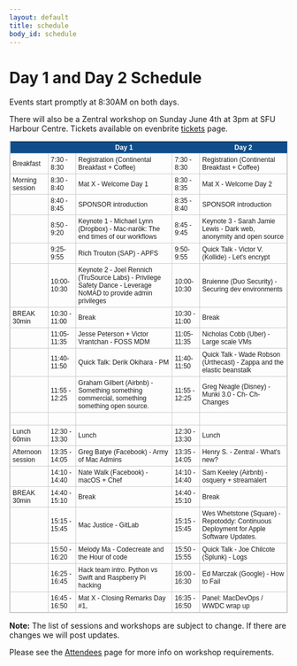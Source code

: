 ```yaml
---
layout: default
title: schedule
body_id: schedule
---
```


# Day 1 and Day 2 Schedule

<p class="lead">
Events start promptly at 8:30AM on both days.
</p>

<p>
There will also be a Zentral workshop on Sunday June 4th at 3pm at SFU Harbour Centre. Tickets available on evenbrite <a href="https://www.eventbrite.com/e/macdevopsyvr-2017-tickets-31630087443">tickets</a> page.
</p>

<style type="text/css">
	table.tableizer-table {
		font-size: 12px;
		border: 1px solid #CCC; 
		font-family: Arial, Helvetica, sans-serif;
	} 
	.tableizer-table td {
		padding: 4px;
		margin: 3px;
		border: 1px solid #CCC;
	}
	.tableizer-table th {
		background-color: #104E8B; 
		color: #FFF;
		font-weight: bold;
	}
</style>
<table class="tableizer-table">
<thead><tr class="tableizer-firstrow"><th></th><th>&nbsp;</th><th>Day 1</th><th>&nbsp;</th><th>Day 2</th></tr></thead><tbody>
 <tr><td>Breakfast</td><td>7:30 - 8:30</td><td>Registration (Continental Breakfast + Coffee)</td><td>7:30 - 8:30</td><td>Registration (Continental Breakfast + Coffee)</td></tr>
 <tr><td>Morning session</td><td>8:30 - 8:40</td><td>Mat X - Welcome Day 1</td><td>8:30 - 8:35</td><td>Mat X - Welcome Day 2</td></tr>
 <tr><td>&nbsp;</td><td>8:40 - 8:45</td><td>SPONSOR introduction </td><td>8:35 - 8:40</td><td>SPONSOR introduction </td></tr>
 <tr><td>&nbsp;</td><td>8:50 - 9:20</td><td>Keynote 1 - Michael Lynn (Dropbox) - Mac-narök: The end times of our workflows</td><td>8:45 - 9:45</td><td>Keynote 3 - Sarah Jamie Lewis - Dark web, anonymity and open source </td></tr>
 <tr><td>&nbsp;</td><td>9:25-9:55</td><td>Rich Trouton (SAP) - APFS </td><td>9:50-9:55</td><td>Quick Talk - Victor V. (Kollide) - Let's encrypt</td></tr>
 <tr><td>&nbsp;</td><td>10:00-10:30</td><td> Keynote 2 - Joel Rennich (TruSource Labs) - Privilege Safety Dance - Leverage NoMAD to provide admin privileges </td><td>10:00-10:30</td><td>Bruienne (Duo Security) - Securing dev environments</td></tr>
 <tr><td>BREAK 30min</td><td>10:30 - 11:00</td><td>Break</td><td>10:30 - 11:00</td><td>Break</td></tr>
 <tr><td>&nbsp;</td><td>11:05- 11:35</td><td>Jesse Peterson + Victor Vrantchan - FOSS MDM</td><td>11:05- 11:35</td><td>Nicholas Cobb (Uber) - Large scale VMs</td></tr>
 <tr><td>&nbsp;</td><td>11:40-11:50</td><td>Quick Talk: Derik Okihara - PM </td><td>11:40-11:50</td><td>Quick Talk - Wade Robson (Urthecast) - Zappa and the elastic beanstalk</td></tr>
 <tr><td>&nbsp;</td><td>11:55 - 12:25</td><td>Graham Gilbert (Airbnb) -  Something something commercial, something something open source.</td><td>11:55 - 12:25</td><td>Greg Neagle (Disney) - Munki 3.0 - Ch- Ch- Changes</td></tr>
 <tr><td>&nbsp;</td><td>&nbsp;</td><td>&nbsp;</td><td>&nbsp;</td><td>&nbsp;</td></tr>
 <tr><td>Lunch 60min</td><td>12:30 - 13:30</td><td>Lunch</td><td>12:30 - 13:30</td><td>Lunch</td></tr>
 <tr><td>Afternoon session</td><td>13:35 - 14:05</td><td>Greg Batye (Facebook) - Army of Mac Admins</td><td>13:35 - 14:05</td><td>Henry S. - Zentral - What's new?</td></tr>
 <tr><td>&nbsp;</td><td>14:10 - 14:40</td><td>Nate Walk (Facebook) - macOS + Chef</td><td>14:10 - 14:40</td><td>Sam Keeley (Airbnb) - osquery + streamalert</td></tr>
 <tr><td>BREAK 30min</td><td>14:40 - 15:10</td><td>Break</td><td>14:40 - 15:10</td><td>Break</td></tr>
 <tr><td>&nbsp;</td><td>15:15 - 15:45</td><td>Mac Justice - GitLab</td><td>15:15 - 15:45</td><td>Wes Whetstone (Square) - Repotoddy: Continuous Deployment for Apple Software Updates.</td></tr>
 <tr><td>&nbsp;</td><td>15:50 - 16:20</td><td>Melody Ma - Codecreate and the Hour of code</td><td>15:50 - 15:55</td><td>Quick Talk - Joe Chilcote (Splunk) - Logs</td></tr>
 <tr><td>&nbsp;</td><td>16:25 - 16:45</td><td>Hack team intro. Python vs Swift and Raspberry Pi hacking</td><td>16:00 - 16:30</td><td>Ed Marczak (Google) - How to Fail</td></tr>
 <tr><td>&nbsp;</td><td>16:45 - 16:50</td><td>Mat X - Closing Remarks Day #1,</td><td>16:35 - 16:50</td><td>Panel: MacDevOps / WWDC wrap up</td></tr>
</tbody></table>

<b>Note:</b> The list of sessions and workshops are subject to change. If there are changes we will post updates.
</p>
<p>
Please see the <a href="{{ site.url }}/attendee">Attendees</a> page for more info on workshop requirements.
</p>
